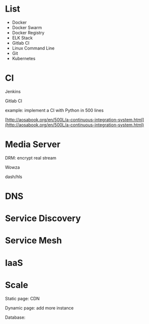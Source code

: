# List

* Docker
* Docker Swarm
* Docker Registry
* ELK Stack
* Gitlab CI
* Linux Command Line
* Git
* Kubernetes

# CI

Jenkins

Gitlab CI

example: implement a CI with Python in 500 lines

[http://aosabook.org/en/500L/a-continuous-integration-system.html](http://aosabook.org/en/500L/a-continuous-integration-system.html)

# Media Server

DRM: encrypt real stream

Wowza

dash/hls

# DNS

# Service Discovery

# Service Mesh



# IaaS

# Scale

Static page: CDN

Dynamic page: add more instance

Database:

